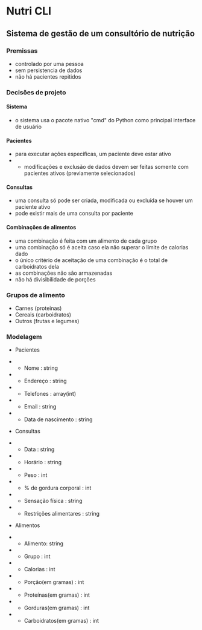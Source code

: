 # Nutri CLI
## Sistema de gestão de um consultório de nutrição

### Premissas
- controlado por uma pessoa
- sem persistencia de dados
- não há pacientes repitidos

### Decisões de projeto

#### Sistema
- o sistema usa o pacote nativo "cmd" do Python como principal interface de usuário

#### Pacientes
- para executar ações específicas, um paciente deve estar ativo
- - modificações e exclusão de dados devem ser feitas somente com pacientes ativos (previamente selecionados)

#### Consultas
- uma consulta só pode ser criada, modificada ou excluída se houver um paciente ativo
- pode existir mais de uma consulta por paciente

#### Combinações de alimentos
- uma combinação é feita com um alimento de cada grupo
- uma combinação só é aceita caso ela não superar o limite de calorias dado
- o único critério de aceitação de uma combinação é o total de carboidratos dela
- as combinações não são armazenadas
- não há divisibilidade de porções

### Grupos de alimento
- Carnes (proteinas)
- Cereais (carboidratos)
- Outros (frutas e legumes)

### Modelagem
- Pacientes
- - Nome : string
- - Endereço : string
- - Telefones : array(int)
- - Email : string
- - Data de nascimento : string

- Consultas
- - Data : string
- - Horário : string
- - Peso : int
- - % de gordura corporal : int
- - Sensação física : string
- - Restrições alimentares : string

- Alimentos
- - Alimento: string
- - Grupo : int
- - Calorias : int
- - Porção(em gramas) : int
- - Proteínas(em gramas) : int
- - Gorduras(em gramas) : int
- - Carboidratos(em gramas) : int